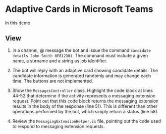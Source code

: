 # Adaptive Cards in Microsoft Teams

In this demo

## View

1. In a channel, @ message the bot and issue the command `candidate details John Smith 0F812D01`. The command must include a given name, a surname and a string as job identifier.

1. The bot will reply with an adaptive card showing candidate details. The candidate information is generated randomly and may change each time. The buttons are not implemented.

1. Show the `MessagesController` class. Highlight the code block at lines 44-52 that determine if the activity represents a messaging extension request. Point out that this code block returns the messaging extension results in the body of the response (line 51). This is different than other operations performed by the bot, which simply return a status (line 58).

1. Review the `MessagingExtensionHelper.cs` file, pointing out the code used to respond to messaging extension requests.